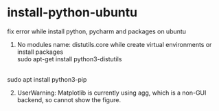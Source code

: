 # install-python-ubuntu
fix error while install python, pycharm and packages on ubuntu

1. No modules name: distutils.core while create virtual environments or install packages<br>
sudo apt-get install python3-distutils
<br>
sudo apt install python3-pip

2. UserWarning: Matplotlib is currently using agg, which is a non-GUI backend, so cannot show the figure.

